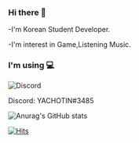 ### Hi there 👋

-I'm Korean Student Developer.

-I'm interest in Game,Listening Music.

### I'm using 💻

![Discord](https://img.shields.io/badge/Discord-%235865F2.svg?style=for-the-badge&logo=discord&logoColor=white)

Discord: YACHOTIN#3485

![Anurag's GitHub stats](https://github-readme-stats.vercel.app/api?username=YACHOTIN&show_icons=true&theme=radical)

[![Hits](https://hits.seeyoufarm.com/api/count/incr/badge.svg?url=https%3A%2F%2Fgithub.com%2FYACHOTIN&count_bg=%2379C83D&title_bg=%23555555&icon=&icon_color=%23E7E7E7&title=hits&edge_flat=false)](https://hits.seeyoufarm.com)
